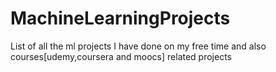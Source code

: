 # MachineLearningProjects
 List of all the ml projects I have done on my free time and also courses[udemy,coursera and moocs] related projects
